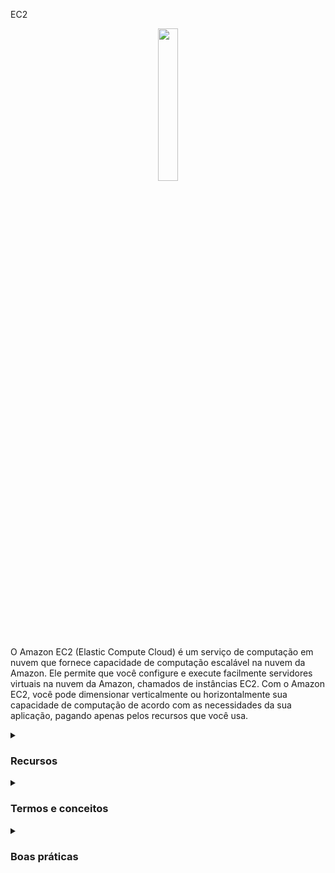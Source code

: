 EC2

<div align="center">
  <img src="https://cdn.freebiesupply.com/logos/large/2x/aws-ec2-logo-svg-vector.svg" width="25%">
</div>

O Amazon EC2 (Elastic Compute Cloud) é um serviço de computação em nuvem que fornece capacidade de computação escalável na nuvem da Amazon. Ele permite que você configure e execute facilmente servidores virtuais na nuvem da Amazon, chamados de instâncias EC2. Com o Amazon EC2, você pode dimensionar verticalmente ou horizontalmente sua capacidade de computação de acordo com as necessidades da sua aplicação, pagando apenas pelos recursos que você usa.
<details><summary> <h3>Recursos</h3></summary>
<ul>
    <li><b>Elasticidade:</b> O EC2 permite escalar verticalmente ou horizontalmente a capacidade de computação de acordo com as necessidades da sua aplicação.</li>
    <li><b>Flexibilidade:</b> O EC2 oferece uma ampla seleção de tipos de instância, sistemas operacionais, bancos de dados e outras opções de software para você escolher.</li>
    <li><b>Integração com outros serviços AWS:</b> O EC2 pode ser facilmente integrado com outros serviços AWS, como o Amazon S3, Elastic Load Balancing, Amazon RDS e outros.</li>
    <li><b>Segurança:</b> O EC2 oferece recursos avançados de segurança, como isolamento de instância, criptografia de dados, autenticação de usuário e muito mais.</li>
    <li><b>Gerenciamento:</b> O EC2 permite que você gerencie facilmente suas instâncias, com recursos como o Amazon EC2 Auto Scaling e o Amazon EC2 Systems Manager.</li>
</ul> 
</details>

<details><summary> <h3>Termos e conceitos</h3></summary>
<ul>
<li><b>Instâncias:</b> As instâncias EC2 são servidores virtuais configuráveis que você pode iniciar na nuvem da Amazon.</li>
<li><b>Imagens de AMI:</b> As imagens de AMI (Amazon Machine Image) são imagens pré-configuradas que você pode usar para iniciar instâncias EC2. Elas contêm o sistema operacional, o software necessário e as configurações da aplicação.</li>
<li><b>Tipos de instância:</b> O EC2 oferece uma ampla seleção de tipos de instância, cada um com diferentes capacidades de CPU, memória, armazenamento e rede.
<div align="center"> 
<img src="https://media.geeksforgeeks.org/wp-content/uploads/20220322144908/typesofec2instances768x384.png" width="70%">  
</div>
<ul>
<li><b>Uso geral:</b> 
  <ul>
    <li>Equilíbrio de recursos de computação, memória e rede.</li> 
    <li>Indicado para servidores de aplicativo, jogos, backend, banco de dados pequenos.</li>
  </ul>
<div align="center"> 
<img src="https://thumbs2.imgbox.com/ac/37/XseN96S8_t.png">  
</div>
 </li>
<li><b>Otimizadas para computação:</b>  
  <ul>
    <li>Ideal para cargas de trabalho que exigem processadores de alto desempenho.</li> 
    <li>Pode ser usado para os mesmos casos de uso da categoria de uso geral mas quando se deseja um melhor desempenho.</li>
    <li>Ideal também para processamento em lote.</li>
<div align="center"> 
<img src="https://news.mit.edu/sites/default/files/styles/news_article__image_gallery/public/images/202001/MIT-Evaluating-Performance_0.jpg?itok=qVXPQAya" width="50%">  
</div>
  </ul>
 </li>
</li>
<li><b>Otimizadas para memória:</b> 
    <ul>
    <li>Projeto para alto desempenho no processamento de grandes quantidades de informações na memória.</li> 
    <li>Por exemplo, banco de dados de alto desempenho, processamento em tempo real de dados.</li>
<div align="center"> 
<img src="https://thumbs2.imgbox.com/85/bb/AEbPZHGd_t.png">  
</div>
  </ul>
</li>
<li><b>Computação acelerada:</b> 
  <ul>
    <li>Usa acelaração de hardware ou coprocessadores para executar algumas funções mais eficiente do que em um software executado direto na CPU.</li> 
    <li>Muito usado em Cálculo de ponto flutuante, processamento de gráficos e correspondência de padrões de dados.</li>
  </ul>
<div align="center"> 
<img src="https://thumbs2.imgbox.com/33/18/Sg9mLdO3_t.png">  
</div>
</li>
<li><b>Otimizadas para armazenamento:</b> 
  <ul>
    <li>Ideal para cargas de trabalho que exigem acesso de leitura e gravação com grande volume de dados.</li> 
    <li>Muito usado em Sistema de arquivos distribuídos, Data warehouse, sistema de processamento de transações on-line.</li>
<div align="center"> 
<img src="https://thumbs2.imgbox.com/76/f9/NAK8q2sT_t.png">  
</div>
  </ul>
</li>  

 </ul>
  
  
<li><b>Regiões:</b> O EC2 está disponível em várias regiões ao redor do mundo. Cada região é uma área geográfica independente, com várias zonas de disponibilidade para aumentar a resiliência e a disponibilidade.</li>
<li><b>Zonas de disponibilidade:</b> Cada região do EC2 tem várias zonas de disponibilidade, que são data centers separados fisicamente, mas conectados por uma rede de baixa latência e alta largura de banda.</li>
<li><b>Elastic IP:</b> Um Elastic IP é um endereço IP estático que você pode associar a uma instância EC2. Ele permite que você mantenha o mesmo endereço IP mesmo se a instância for interrompida ou reiniciada.</li>
<li><b>Load Balancers:</b> O EC2 oferece balanceadores de carga, que distribuem o tráfego de rede entre várias instâncias EC2 em uma região.</li>
</ul>
</details>

<details><summary> <h3>Boas práticas</h3></summary>
<ul>
  <li>Escolher o tipo de instância apropriado com base nas necessidades de recursos de computação e na carga de trabalho prevista</li>
  <li>Configurar grupos de segurança para restringir o acesso à instância</li>
  <li>Usar chaves SSH para autenticar o acesso à instância</li>
  <li>Implementar backups regulares da instância para proteger dados críticos</li>
  <li>Monitorar o uso da instância e definir alertas para anomalias ou problemas de desempenho</li>
  <li>Usar o Elastic Load Balancing para distribuir a carga de trabalho entre várias instâncias e melhorar a disponibilidade</li>
  <li>Usar o Auto Scaling para aumentar ou diminuir a capacidade de instância com base na demanda de carga de trabalho, permitindo que a infraestrutura se ajuste automaticamente à demanda dos usuários</li>
  <li>Configurar as opções de segurança, como o CloudTrail e o CloudWatch, para monitorar e auditar o acesso à instância e proteger contra ameaças de segurança</li>
</ul>
</details>
